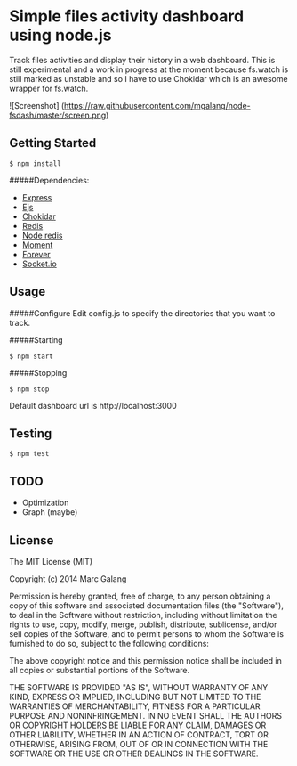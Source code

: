 # Simple files activity dashboard using node.js

Track files activities and display their history in a web dashboard. This is still experimental and a work in progress at the moment because fs.watch is still marked as unstable and so I have to use Chokidar which is an awesome wrapper for fs.watch.

![Screenshot]
(https://raw.githubusercontent.com/mgalang/node-fsdash/master/screen.png)

## Getting Started
    $ npm install

#####Dependencies:

- [Express](http://expressjs.com/)
- [Ejs](https://github.com/visionmedia/ejs)
- [Chokidar](https://github.com/paulmillr/chokidar)
- [Redis](http://redis.io/)
- [Node redis](https://github.com/mranney/node_redis)
- [Moment](https://github.com/moment/moment/)
- [Forever](https://github.com/nodejitsu/forever)
- [Socket.io](https://github.com/Automattic/socket.io)

## Usage

#####Configure
Edit config.js to specify the directories that you want to track.

#####Starting

    $ npm start


#####Stopping
    
    $ npm stop

Default dashboard url is http://localhost:3000

## Testing

    $ npm test

## TODO
- Optimization
- Graph (maybe)

## License

The MIT License (MIT)

Copyright (c) 2014 Marc Galang

Permission is hereby granted, free of charge, to any person obtaining a copy
of this software and associated documentation files (the "Software"), to deal
in the Software without restriction, including without limitation the rights
to use, copy, modify, merge, publish, distribute, sublicense, and/or sell
copies of the Software, and to permit persons to whom the Software is
furnished to do so, subject to the following conditions:

The above copyright notice and this permission notice shall be included in
all copies or substantial portions of the Software.

THE SOFTWARE IS PROVIDED "AS IS", WITHOUT WARRANTY OF ANY KIND, EXPRESS OR
IMPLIED, INCLUDING BUT NOT LIMITED TO THE WARRANTIES OF MERCHANTABILITY,
FITNESS FOR A PARTICULAR PURPOSE AND NONINFRINGEMENT. IN NO EVENT SHALL THE
AUTHORS OR COPYRIGHT HOLDERS BE LIABLE FOR ANY CLAIM, DAMAGES OR OTHER
LIABILITY, WHETHER IN AN ACTION OF CONTRACT, TORT OR OTHERWISE, ARISING FROM,
OUT OF OR IN CONNECTION WITH THE SOFTWARE OR THE USE OR OTHER DEALINGS IN
THE SOFTWARE.
